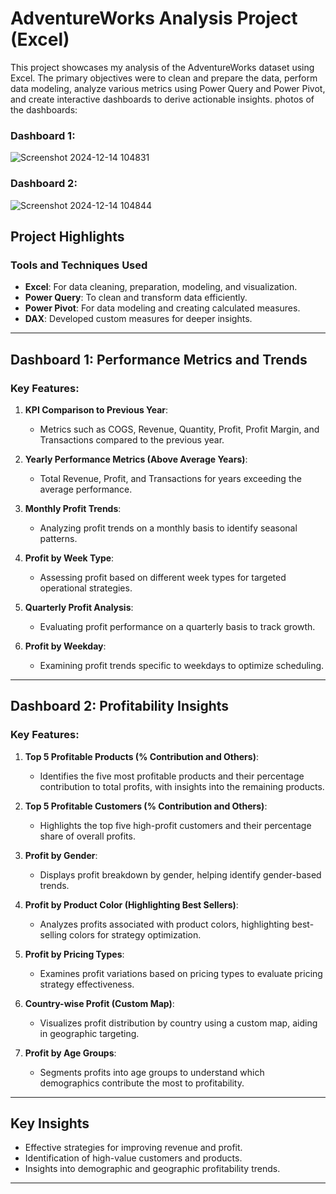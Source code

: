 # AdventureWorks Analysis Project (Excel)

This project showcases my analysis of the AdventureWorks dataset using Excel. The primary objectives were to clean and prepare the data, perform data modeling, analyze various metrics using Power Query and Power Pivot, and create interactive dashboards to derive actionable insights.
photos of the dashboards:

### Dashboard 1:
![Screenshot 2024-12-14 104831](https://github.com/user-attachments/assets/ad8a2c99-3d47-4262-9050-16d984e4e5fb)


### Dashboard 2:
![Screenshot 2024-12-14 104844](https://github.com/user-attachments/assets/f51a1969-6a31-4725-9899-d35782235f75)



## Project Highlights

### Tools and Techniques Used
- **Excel**: For data cleaning, preparation, modeling, and visualization.
- **Power Query**: To clean and transform data efficiently.
- **Power Pivot**: For data modeling and creating calculated measures.
- **DAX**: Developed custom measures for deeper insights.

---

## Dashboard 1: Performance Metrics and Trends

### Key Features:
1. **KPI Comparison to Previous Year**:
   - Metrics such as COGS, Revenue, Quantity, Profit, Profit Margin, and Transactions compared to the previous year.

2. **Yearly Performance Metrics (Above Average Years)**:
   - Total Revenue, Profit, and Transactions for years exceeding the average performance.

3. **Monthly Profit Trends**:
   - Analyzing profit trends on a monthly basis to identify seasonal patterns.

4. **Profit by Week Type**:
   - Assessing profit based on different week types for targeted operational strategies.

5. **Quarterly Profit Analysis**:
   - Evaluating profit performance on a quarterly basis to track growth.

6. **Profit by Weekday**:
   - Examining profit trends specific to weekdays to optimize scheduling.

---

## Dashboard 2: Profitability Insights

### Key Features:
1. **Top 5 Profitable Products (% Contribution and Others)**:
   - Identifies the five most profitable products and their percentage contribution to total profits, with insights into the remaining products.

2. **Top 5 Profitable Customers (% Contribution and Others)**:
   - Highlights the top five high-profit customers and their percentage share of overall profits.

3. **Profit by Gender**:
   - Displays profit breakdown by gender, helping identify gender-based trends.

4. **Profit by Product Color (Highlighting Best Sellers)**:
   - Analyzes profits associated with product colors, highlighting best-selling colors for strategy optimization.

5. **Profit by Pricing Types**:
   - Examines profit variations based on pricing types to evaluate pricing strategy effectiveness.

6. **Country-wise Profit (Custom Map)**:
   - Visualizes profit distribution by country using a custom map, aiding in geographic targeting.

7. **Profit by Age Groups**:
   - Segments profits into age groups to understand which demographics contribute the most to profitability.

---

## Key Insights
- Effective strategies for improving revenue and profit.
- Identification of high-value customers and products.
- Insights into demographic and geographic profitability trends.

---

